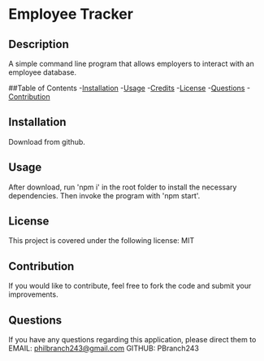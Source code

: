 # Employee Tracker 


## Description

A simple command line program that allows employers to interact with an employee database.

##Table of Contents
-[Installation](#installation)
-[Usage](#usage)
-[Credits](#credits)
-[License](#license)
-[Questions](#questions)
-[Contribution](#contribution)

## Installation

Download from github.

## Usage

After download, run 'npm i' in the root folder to install the necessary dependencies.  Then invoke the program with 'npm start'.

## License

This project is covered under the following license:  MIT

## Contribution

If you would like to contribute, feel free to fork the code and submit your improvements.

## Questions

If you have any questions regarding this application, please direct them to
EMAIL:  philbranch243@gmail.com
GITHUB:  PBranch243